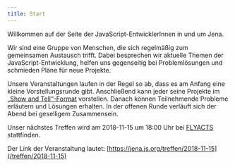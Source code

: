 ```yaml
---
title: Start
---
```


Willkommen auf der Seite der JavaScript-EntwicklerInnen in und um Jena.

Wir sind eine Gruppe von Menschen, die sich regelmäßig zum gemeinsamen Austausch trifft. Dabei besprechen wir aktuelle Themen der JavaScript-Entwicklung, helfen uns gegenseitig bei Problemlösungen und schmieden Pläne für neue Projekte.

Unsere Veranstaltungen laufen in der Regel so ab, dass es am Anfang eine kleine Vorstellungsrunde gibt. Anschließend kann jeder seine Projekte im [„Show and Tell“-Format](https://en.wikipedia.org/wiki/Show_and_tell_(education)) vorstellen. Danach können Teilnehmende Probleme erläutern und Lösungen erhalten. In der offenen Runde verläuft sich der Abend bei geselligem Zusammensein.

Unser nächstes Treffen wird am 2018-11-15 um 18:00 Uhr bei [FLYACTS](https://www.flyatcs.com/) stattfinden.

Der Link der Veranstaltung lautet: [https://jena.js.org/treffen/2018-11-15](/treffen/2018-11-15)
